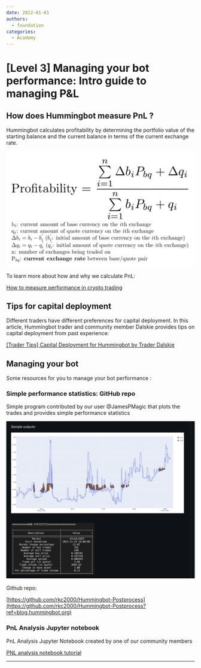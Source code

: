 ```yaml
---
date: 2022-01-01
authors:
  - foundation
categories:
  - Academy
---
```


# [Level 3] Managing your bot performance: Intro guide to managing P&L


## How does Hummingbot measure PnL ?

Hummingbot calculates profitability by determining the portfolio value of the starting balance and the current balance in terms of the current exchange rate.

![Screenshot 2022-03-02 at 12.42.11 PM](image_1.jpg)

To learn more about how and why we calculate PnL:

[How to measure performance in crypto trading](https://hummingbot.io/en/blog/2019-07-measure-performance-crypto-trading?ref=blog.hummingbot.org)


<!-- more -->

## Tips for capital deployment

Different traders have different preferences for capital deployment. In this article, Hummingbot trader and community member Dalskie provides tips on capital deployment from past experience:

[[Trader Tips] Capital Deployment for Hummingbot by Trader Dalskie](https://www.notion.so/Trader-Tips-Capital-Deployment-for-Hummingbot-by-Trader-Dalskie-d64fd9d1cf8b42779ab6be42e3796d3f?ref=blog.hummingbot.org)

## Managing your bot

Some resources for you to manage your bot performance :

### Simple performance statistics: GitHub repo

Simple program contributed by our user @JamesPMagic that plots the trades and provides simple performance statistics

![Screenshot 2022-03-07 at 3.57.19 PM](image_2.jpg)

Github repo:

[https://github.com/rkc2000/Hummingbot-Postprocess](https://github.com/rkc2000/Hummingbot-Postprocess?ref=blog.hummingbot.org)

### PnL Analysis Jupyter notebook

PnL Analysis Jupyter Notebook created by one of our community members

[PNL analysis notebook tutorial](https://support.hummingbot.io/hc/en-us/articles/4407436182553-PNL-analysis-notebook-tutorial?ref=blog.hummingbot.org)

---